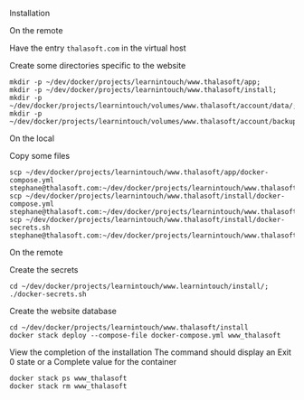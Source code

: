 Installation

On the remote

Have the entry `thalasoft.com` in the virtual host

Create some directories specific to the website
```
mkdir -p ~/dev/docker/projects/learnintouch/www.thalasoft/app;
mkdir -p ~/dev/docker/projects/learnintouch/www.thalasoft/install;
mkdir -p ~/dev/docker/projects/learnintouch/volumes/www.thalasoft/account/data/;
mkdir -p ~/dev/docker/projects/learnintouch/volumes/www.thalasoft/account/backup/;
```

On the local

Copy some files
```
scp ~/dev/docker/projects/learnintouch/www.thalasoft/app/docker-compose.yml stephane@thalasoft.com:~/dev/docker/projects/learnintouch/www.thalasoft/app
scp ~/dev/docker/projects/learnintouch/www.thalasoft/install/docker-compose.yml stephane@thalasoft.com:~/dev/docker/projects/learnintouch/www.thalasoft/install
scp ~/dev/docker/projects/learnintouch/www.thalasoft/install/docker-secrets.sh stephane@thalasoft.com:~/dev/docker/projects/learnintouch/www.thalasoft/install
```

On the remote

Create the secrets
```
cd ~/dev/docker/projects/learnintouch/www.learnintouch/install/;
./docker-secrets.sh
```

Create the website database
```
cd ~/dev/docker/projects/learnintouch/www.thalasoft/install
docker stack deploy --compose-file docker-compose.yml www_thalasoft
```

View the completion of the installation
The command should display an Exit 0 state or a Complete value for the container
```
docker stack ps www_thalasoft
docker stack rm www_thalasoft
```

